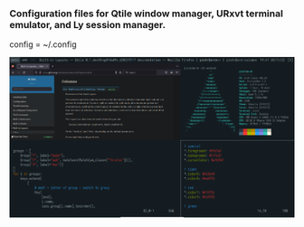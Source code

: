 ### Configuration files for Qtile window manager, URxvt terminal emulator, and Ly session manager.

config = ~/.config

<img src="image.png">

